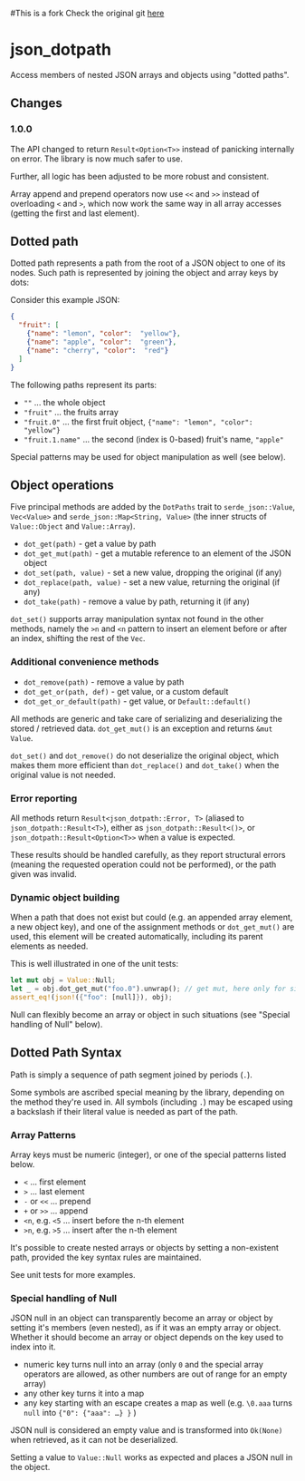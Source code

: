 #This is a fork
Check the original git [here](https://git.ondrovo.com/packages/json_dotpath)

# json_dotpath

Access members of nested JSON arrays and objects using "dotted paths".
## Changes

### 1.0.0

The API changed to return `Result<Option<T>>` instead of panicking internally on error.
The library is now much safer to use.
 
Further, all logic has been adjusted to be more robust and consistent.

Array append and prepend operators now use `<<` and `>>` instead of overloading `<` and `>`,
which now work the same way in all array accesses (getting the first and last element). 

## Dotted path

Dotted path represents a path from the root of a JSON object to one of its nodes.
Such path is represented by joining the object and array keys by dots:

Consider this example JSON:

```json
{
  "fruit": [
    {"name": "lemon", "color":  "yellow"},
    {"name": "apple", "color":  "green"},
    {"name": "cherry", "color":  "red"}
  ]
}
```

The following paths represent its parts:

- `""` ... the whole object
- `"fruit"` ... the fruits array
- `"fruit.0"` ... the first fruit object, `{"name": "lemon", "color":  "yellow"}`
- `"fruit.1.name"` ... the second (index is 0-based) fruit's name, `"apple"`

Special patterns may be used for object manipulation as well (see below).

## Object operations

Five principal methods are added by the `DotPaths` trait to `serde_json::Value`, 
`Vec<Value>` and `serde_json::Map<String, Value>` (the inner structs of `Value::Object` and `Value::Array`).

- `dot_get(path)` - get a value by path
- `dot_get_mut(path)` - get a mutable reference to an element of the JSON object
- `dot_set(path, value)` - set a new value, dropping the original (if any)
- `dot_replace(path, value)` - set a new value, returning the original (if any)
- `dot_take(path)` - remove a value by path, returning it (if any)

`dot_set()` supports array manipulation syntax not found in the other methods, namely the 
`>n` and `<n` pattern to insert an element before or after an index, shifting the rest of the `Vec`.

### Additional convenience methods

- `dot_remove(path)` - remove a value by path
- `dot_get_or(path, def)` - get value, or a custom default
- `dot_get_or_default(path)` - get value, or `Default::default()`

All methods are generic and take care of serializing and deserializing the stored / retrieved
data. `dot_get_mut()` is an exception and returns `&mut Value`.

`dot_set()` and `dot_remove()` do not deserialize the original object, which makes them more
efficient than `dot_replace()` and `dot_take()` when the original value is not needed.

### Error reporting

All methods return `Result<json_dotpath::Error, T>` (aliased to `json_dotpath::Result<T>`), 
either as `json_dotpath::Result<()>`, or `json_dotpath::Result<Option<T>>` when a value is expected.

These results should be handled carefully, as they report structural errors (meaning the requested operation
could not be performed), or the path given was invalid.

### Dynamic object building

When a path that does not exist but could (e.g. an appended array element, a new object key), and one of the assignment
methods or `dot_get_mut()` are used, this element will be created automatically, including its parent elements as needed.

This is well illustrated in one of the unit tests:

```rust
let mut obj = Value::Null;
let _ = obj.dot_get_mut("foo.0").unwrap(); // get mut, here only for side effects
assert_eq!(json!({"foo": [null]}), obj);
```
 
Null can flexibly become an array or object in such situations (see "Special handling of Null" below).

## Dotted Path Syntax

Path is simply a sequence of path segment joined by periods (`.`).

Some symbols are ascribed special meaning by the library, depending on the method they're used in.
All symbols (including `.`) may be escaped using a backslash if their literal value is needed as part of the path.

### Array Patterns

Array keys must be numeric (integer), or one of the special patterns listed below.

- `<` ... first element
- `>` ... last element
- `-` or `<<` ... prepend
- `+` or `>>` ... append
- `<n`, e.g. `<5` ... insert before the n-th element
- `>n`, e.g. `>5` ... insert after the n-th element

It's possible to create nested arrays or objects by setting a non-existent path,
provided the key syntax rules are maintained. 

See unit tests for more examples.

### Special handling of Null

JSON null in an object can transparently become an array or object by setting it's members (even nested), 
as if it was an empty array or object. Whether it should become an array or object depends on the key used to index into it.

- numeric key turns null into an array (only `0` and the special array operators are allowed, 
  as other numbers are out of range for an empty array)
- any other key turns it into a map
- any key starting with an escape creates a map as well (e.g. `\0.aaa` turns `null` into `{"0": {"aaa": …} }` )

JSON null is considered an empty value and is transformed into `Ok(None)` when retrieved, as it can not be deserialized.

Setting a value to `Value::Null` works as expected and places a JSON null in the object.
